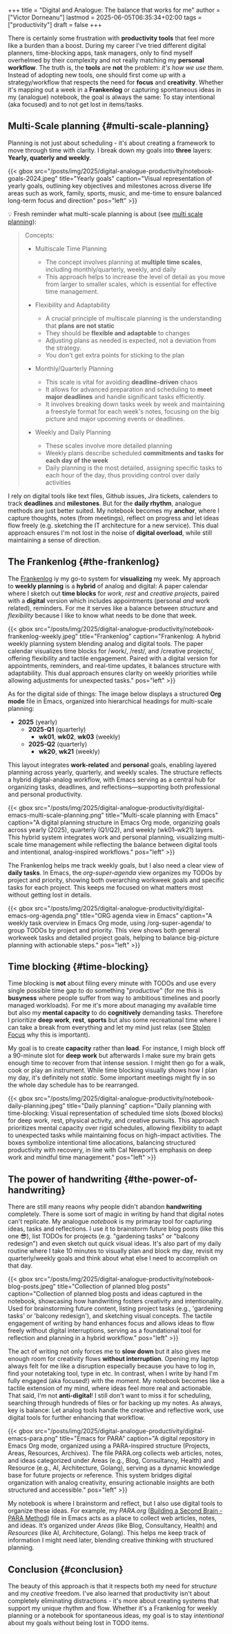 +++
title = "Digital and Analogue: The balance that works for me"
author = ["Victor Dorneanu"]
lastmod = 2025-06-05T06:35:34+02:00
tags = ["productivity"]
draft = false
+++

There is certainly some frustration with **productivity tools** that feel more like a burden
than a boost. During my career I've tried different digital planners, time-blocking apps,
task managers, only to find myself overhelmed by their complexity and not really matching
my **personal workflow**. The truth is, the **tools** are **not** the problem: _it's how we use them_.
Instead of adopting new tools, one should first come up with a strategy/workflow that
respects the need for **focus** and **creativity**. Whether it's mapping out a week in a
**Frankenlog** or capturing spontaneous ideas in my (analogue) notebook, the goal is always
the same: To stay intentional (aka focused) and to not get lost in items/tasks.


## Multi-Scale planning {#multi-scale-planning}

Planning is not just about scheduling - it's about creating a framework to move through
time with clarity. I break down my goals into **three** layers: **Yearly, quaterly and weekly**.

{{< gbox src="/posts/img/2025/digital-analogue-productivity/notebook-goals-2024.jpeg" title="Yearly goals" caption="Visual representation of yearly goals, outlining key objectives and milestones across diverse life areas such as work, family, sports, music, and me-time to ensure balanced long-term focus and direction" pos="left" >}}

💡 Fresh reminder what multi-scale planning is about (see [multi scale planning](https://brainfck.org/t/multi-scale-planning)):

> Concepts:
>
> -   Multiscale Time Planning
>     -   The concept involves planning at **multiple time scales**, including monthly/quarterly, weekly, and daily
>     -   This approach helps to increase the level of detail as you move from larger to smaller scales, which is essential for effective time management.
>
> -   Flexibility and Adaptability
>     -   A crucial principle of multiscale planning is the understanding that **plans are not static**
>     -   They should be **flexible and adaptable** to changes
>     -   Adjusting plans as needed is expected, not a deviation from the strategy.
>     -   You don't get extra points for sticking to the plan
>
> -   Monthly/Quarterly Planning
>     -   This scale is vital for avoiding **deadline-driven** chaos
>     -   It allows for advanced preparation and scheduling to **meet major deadlines** and handle significant tasks efficiently.
>     -   It involves breaking down tasks week by week and maintaining a freestyle format for each week's notes, focusing on the big picture and major upcoming events or deadlines.
>
> -   Weekly and Daily Planning
>     -   These scales involve more detailed planning
>     -   Weekly plans describe scheduled **commitments and tasks for each day of the week**
>     -   Daily planning is the most detailed, assigning specific tasks to each hour of the day, thus providing control over daily activities

I rely on digital tools like text files, Github issues, Jira tickets, calenders to track
**deadlines** and **milestones**. But for the **daily rhythm**, analogue methods are just better
suited. My notebook becomes my **anchor**, where I capture thoughts, notes (from meetings),
reflect on progress and let ideas flow freely (e.g. sketching the IT architecture for a
new service). This dual approach ensures I'm not lost in the noise of **digital overload**,
while still maintaining a sense of direction.


## The Frankenlog {#the-frankenlog}

The [Frankenlog](https://frankenlog.com/) iy my go-to system for **visualizing** my week. My approach to **weekly planning**
is a **hybrid** of analog and digital: A paper calendar where I sketch out **time blocks** for
_work_, _rest_ and _creative projects_, paired with a **digital** version which includes
appointments (personal _and_ work related), reminders. For me it serves like a balance
between _structure_ and _flexibility_ because I like to know what needs to be done that week.

{{< gbox src="/posts/img/2025/digital-analogue-productivity/notebook-frankenlog-weekly.jpeg" title="Frankenlog" caption="Frankenlog: A hybrid weekly planning system blending analog and digital tools. The paper calendar visualizes time blocks for /work/, /rest/, and /creative projects/, offering flexibility and tactile engagement. Paired with a digital version for appointments, reminders, and real-time updates, it balances structure with adaptability. This dual approach ensures clarity on weekly priorities while allowing adjustments for unexpected tasks." pos="left" >}}

As for the digital side of things: The image below displays a structured **Org mode** file in Emacs, organized into hierarchical headings for multi-scale planning:

-   **2025** (yearly)
    -   **2025-Q1** (quarterly)
        -   **wk01**, **wk02**, **wk03** (weekly)
    -   **2025-Q2** (quarterly)
        -   **wk20**, **wk21** (weekly)

This layout integrates **work-related** and **personal** goals, enabling layered planning across
yearly, quarterly, and weekly scales. The structure reflects a hybrid digital-analog
workflow, with Emacs serving as a central hub for organizing tasks, deadlines, and
reflections—supporting both professional and personal productivity.

{{< gbox src="/posts/img/2025/digital-analogue-productivity/digital-emacs-multi-scale-planning.png" title="Multi-scale planning with Emacs" caption="A digital planning structure in Emacs Org mode, organizing goals across yearly (2025), quarterly (Q1/Q2), and weekly (wk01–wk21) layers. This hybrid system integrates work and personal planning, visualizing multi-scale time management while reflecting the balance between digital tools and intentional, analog-inspired workflows." pos="left" >}}

The Frankenlog helps me track weekly goals, but I also need a clear view of **daily tasks**.
In Emacs, the _org-super-agenda_ view organizes my TODOs by project and priority, showing
both overarching workweek goals and specific tasks for each project. This keeps me focused
on what matters most without getting lost in details.

{{< gbox src="/posts/img/2025/digital-analogue-productivity/digital-emacs-org-agenda.png" title="ORG agenda view in Emacs" caption="A weekly task overview in Emacs Org mode, using /org-super-agenda/ to group TODOs by project and priority. This view shows both general workweek tasks and detailed project goals, helping to balance big-picture planning with actionable steps." pos="left" >}}


## Time blocking {#time-blocking}

Time blocking is **not** about filing every minute with TODOs and use every single possible
time gap to do something "_productive_" (for me this is **busyness** where people suffer from
way to ambitious timelines and poorly managed workloads). For me it's more about managing
my available time but also my **mental capacity** to do **cognitively** demanding tasks. Therefore
I prioritize **deep work**, **rest**, **sports** but also some recreational time where I can take a
break from everything and let my mind just relax (see [Stolen Focus](https://brainfck.org/book/stolen-focus)
why this is important).

My goal is to create **capacity** rather than **load**. For instance, I migh block off a 90-minute
slot for **deep work** but afterwards I make sure my brain gets enough time to recover from
that intense session. I might then go for a walk, cook or play an instrument. While time
blocking visually shows how I plan my day, it's definitely not _static_. Some important
meetings might fly in so the whole day schedule has to be rearranged.

{{< gbox src="/posts/img/2025/digital-analogue-productivity/notebook-daily-planning.jpeg" title="Daily planning" caption="Daily planning with time-blocking: Visual representation of scheduled time slots (boxed blocks) for deep work, rest, physical activity, and creative pursuits. This approach prioritizes mental capacity over rigid schedules, allowing flexibility to adapt to unexpected tasks while maintaining focus on high-impact activities. The boxes symbolize intentional time allocations, balancing structured productivity with recovery, in line with Cal Newport’s emphasis on deep work and mindful time management." pos="left" >}}


## The power of handwriting {#the-power-of-handwriting}

There are still many reaons why people didn't abandon **handwriting** completely. There is
some sort of magic in writing by hand that digital notes can't replicate. My analogue
_notebook_ is my primaray tool for capturing ideas, tasks and reflections. I use it to
brainstorm future blog posts (like this one 😎), list TODOs for projects (e.g. "gardening
tasks" or "balcony redesign") and even sketch out quick visual ideas. It's also part of my
daily routine where I take 10 minutes to visually plan and block my day, revisit my
quarterly/weekly goals and think about what else I need to accomplish on that day.

{{< gbox src="/posts/img/2025/digital-analogue-productivity/notebook-blog-posts.jpeg" title="Collection of planned blog posts" caption="Collection of planned blog posts and ideas captured in the notebook, showcasing how handwriting fosters creativity and intentionality. Used for brainstorming future content, listing project tasks (e.g., 'gardening tasks' or 'balcony redesign'), and sketching visual concepts. The tactile engagement of writing by hand enhances focus and allows ideas to flow freely without digital interruptions, serving as a foundational tool for reflection and planning in a hybrid workflow." pos="left" >}}

The act of writing not only forces me to **slow down** but it also gives me enough room for
creativity flows **without interruption**. Opening my laptop always felt for me like a
disruption especially because you have to log in, find your notetaking tool, type in etc.
In contrast, when I write by hand I'm fully engaged (aka focused!) with the moment. My
notebook becomes like a tactile extension of my mind, where ideas feel more real and
actionable. That said, I'm not **anti-digital**! I still don't want to miss it for scheduling,
searching through hundreds of files or for backing up my notes. As always, key is balance:
Let analog tools handle the creative and reflective work, use digital tools for further
enhancing that workflow.

{{< gbox src="/posts/img/2025/digital-analogue-productivity/digital-emacs-para.png" title="Emacs for PARA" caption="A digital repository in Emacs Org mode, organized using a PARA-inspired structure (Projects, Areas, Resources, Archives). The file PARA.org collects web articles, notes, and ideas categorized under Areas (e.g., Blog, Consultancy, Health) and Resource (e.g., AI, Architecture, Golang), serving as a dynamic knowledge base for future projects or reference. This system bridges digital organization with analog creativity, ensuring actionable insights are both structured and accessible." pos="left" >}}

My notebook is where I brainstorm and reflect, but I also use digital tools to
organize these ideas. For example, my _PARA.org_
([Building a Second Brain - PARA Method](https://brainfck.org/book/building-a-second-brain#para))
file in Emacs acts as a place to collect web articles, notes, and ideas. It’s
organized under _Areas_ (like Blog, Consultancy, Health) and _Resources_ (like AI,
Architecture, Golang). This helps me keep track of information I might need
later, blending creative thinking with structured planning.


## Conclusion {#conclusion}

The beauty of this approach is that it respects both my need for _structure_ and my _creative_
freedom. I've also learned that productivity isn't about completely eliminating
distractions - it's more about creating systems that support my unique rhythm and flow.
Whether it's a Frankenlog for weekly planning or a notebook for spontaneous ideas, my goal
is to stay _intentional_ about my goals without being lost in TODO items.
